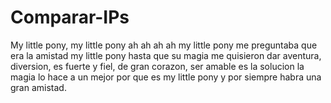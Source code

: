 # Comparar-IPs

My little pony, my little pony ah ah ah ah my little pony
me preguntaba que era la amistad my little pony hasta que su
magia me quisieron dar aventura, diversion, es fuerte y fiel,
de gran corazon, ser amable es la solucion la magia lo hace a
un mejor por que es my little pony y por siempre habra una gran amistad.
